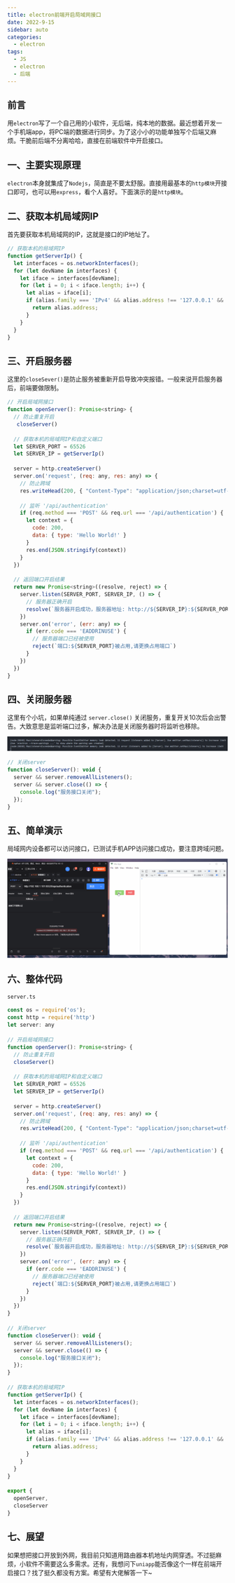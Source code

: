 ```yaml
---
title: electron前端开启局域网接口
date: 2022-9-15
sidebar: auto
categories:
  - electron
tags:
  - JS
  - electron
  - 后端
---
```



## 前言

用`electron`写了一个自己用的小软件，无后端，纯本地的数据。最近想着开发一个手机端app，将PC端的数据进行同步。为了这小小的功能单独写个后端又麻烦。干脆前后端不分离哈哈，直接在前端软件中开启接口。

## 一、主要实现原理

`electron`本身就集成了`Nodejs`，简直是不要太舒服。直接用最基本的`http模块`开接口即可，也可以用`express`，看个人喜好。下面演示的是`http模块`。

## 二、获取本机局域网IP

首先要获取本机局域网的IP，这就是接口的IP地址了。

```js
// 获取本机的局域网IP
function getServerIp() {
  let interfaces = os.networkInterfaces();
  for (let devName in interfaces) {
    let iface = interfaces[devName];
    for (let i = 0; i < iface.length; i++) {
      let alias = iface[i];
      if (alias.family === 'IPv4' && alias.address !== '127.0.0.1' && !alias.internal) {
        return alias.address;
      }
    }
  }
}
```

## 三、开启服务器

这里的`closeSever()`是防止服务被重新开启导致冲突报错。一般来说开启服务器后，前端要做限制。

```js
// 开启局域网接口
function openServer(): Promise<string> {
  // 防止重复开启
   closeServer()

  // 获取本机的局域网IP和自定义端口
  let SERVER_PORT = 65526
  let SERVER_IP = getServerIp()

  server = http.createServer()
  server.on('request', (req: any, res: any) => {
    // 防止跨域
    res.writeHead(200, { "Content-Type": "application/json;charset=utf-8", "access-control-allow-origin": "*" })

    // 监听 '/api/authentication'
    if (req.method === 'POST' && req.url === '/api/authentication') {
      let context = {
        code: 200,
        data: { type: 'Hello World!' }
      }
      res.end(JSON.stringify(context))
    }
  })

  // 返回端口开启结果
  return new Promise<string>((resolve, reject) => {
    server.listen(SERVER_PORT, SERVER_IP, () => {
      // 服务器正确开启
      resolve(`服务器开启成功，服务器地址: http://${SERVER_IP}:${SERVER_PORT}`)
    })
    server.on('error', (err: any) => {
      if (err.code === 'EADDRINUSE') {
        // 服务器端口已经被使用
        reject(`端口:${SERVER_PORT}被占用,请更换占用端口`)
      }
    })
  })
}
```

## 四、关闭服务器

这里有个小坑，如果单纯通过 `server.close()` 关闭服务，重复开关10次后会出警告。大致意思是监听端口过多，解决办法是关闭服务器时将监听也移除。

![image-20220917165743746](../img//electron/electronOpenServer1.png)

```js
// 关闭server
function closeServer(): void {
  server && server.removeAllListeners();
  server && server.close(() => {
    console.log("服务接口关闭");
  });
}
```

## 五、简单演示

局域网内设备都可以访问接口，已测试手机APP访问接口成功，要注意跨域问题。

![image-20220917165743746](../img//electron/electronOpenServer.gif)

## 六、整体代码

`server.ts`

```js
const os = require('os');
const http = require('http')
let server: any

// 开启局域网接口
function openServer(): Promise<string> {
  // 防止重复开启
  closeServer()

  // 获取本机的局域网IP和自定义端口
  let SERVER_PORT = 65526
  let SERVER_IP = getServerIp()

  server = http.createServer()
  server.on('request', (req: any, res: any) => {
    // 防止跨域
    res.writeHead(200, { "Content-Type": "application/json;charset=utf-8", "access-control-allow-origin": "*" })

    // 监听 '/api/authentication'
    if (req.method === 'POST' && req.url === '/api/authentication') {
      let context = {
        code: 200,
        data: { type: 'Hello World!' }
      }
      res.end(JSON.stringify(context))
    }
  })

  // 返回端口开启结果
  return new Promise<string>((resolve, reject) => {
    server.listen(SERVER_PORT, SERVER_IP, () => {
      // 服务器正确开启
      resolve(`服务器开启成功，服务器地址: http://${SERVER_IP}:${SERVER_PORT}`)
    })
    server.on('error', (err: any) => {
      if (err.code === 'EADDRINUSE') {
        // 服务器端口已经被使用
        reject(`端口:${SERVER_PORT}被占用,请更换占用端口`)
      }
    })
  })
}

// 关闭server
function closeServer(): void {
  server && server.removeAllListeners();
  server && server.close(() => {
    console.log("服务接口关闭");
  });
}

// 获取本机的局域网IP
function getServerIp() {
  let interfaces = os.networkInterfaces();
  for (let devName in interfaces) {
    let iface = interfaces[devName];
    for (let i = 0; i < iface.length; i++) {
      let alias = iface[i];
      if (alias.family === 'IPv4' && alias.address !== '127.0.0.1' && !alias.internal) {
        return alias.address;
      }
    }
  }
}

export {
  openServer,
  closeServer
}
```

## 七、展望

如果想把接口开放到外网，我目前只知道用路由器本机地址内网穿透。不过挺麻烦，小软件不需要这么多需求。还有，我想问下`uniapp`能否像这个一样在前端开启接口？找了挺久都没有方案。希望有大佬解答一下~
